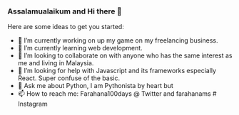 ### Assalamualaikum and Hi there 👋

Here are some ideas to get you started:

- 🔭 I’m currently working on up my game on my freelancing business.
- 🌱 I’m currently learning web development.
- 👯 I’m looking to collaborate on with anyone who has the same interest as me and living in Malaysia.
- 🤔 I’m looking for help with Javascript and its frameworks especially React. Super confuse of the basic. 
- 💬 Ask me about Python, I am Pythonista by heart but 
- 📫 How to reach me: Farahana100days @ Twitter and farahanams # Instagram

